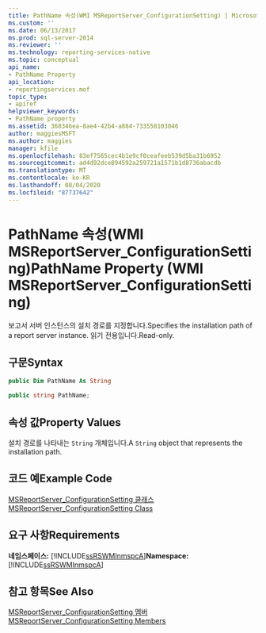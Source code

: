 ```yaml
---
title: PathName 속성(WMI MSReportServer_ConfigurationSetting) | Microsoft Docs
ms.custom: ''
ms.date: 06/13/2017
ms.prod: sql-server-2014
ms.reviewer: ''
ms.technology: reporting-services-native
ms.topic: conceptual
api_name:
- PathName Property
api_location:
- reportingservices.mof
topic_type:
- apiref
helpviewer_keywords:
- PathName property
ms.assetid: 368346ea-8ae4-42b4-a884-733558103046
author: maggiesMSFT
ms.author: maggies
manager: kfile
ms.openlocfilehash: 83ef7565cec4b1e9cf0ceafeeb539d5ba31b6952
ms.sourcegitcommit: ad4d92dce894592a259721a1571b1d8736abacdb
ms.translationtype: MT
ms.contentlocale: ko-KR
ms.lasthandoff: 08/04/2020
ms.locfileid: "87737642"
---
```

# <a name="pathname-property-wmi-msreportserver_configurationsetting"></a><span data-ttu-id="6d666-102">PathName 속성(WMI MSReportServer_ConfigurationSetting)</span><span class="sxs-lookup"><span data-stu-id="6d666-102">PathName Property (WMI MSReportServer_ConfigurationSetting)</span></span>
  <span data-ttu-id="6d666-103">보고서 서버 인스턴스의 설치 경로를 지정합니다.</span><span class="sxs-lookup"><span data-stu-id="6d666-103">Specifies the installation path of a report server instance.</span></span> <span data-ttu-id="6d666-104">읽기 전용입니다.</span><span class="sxs-lookup"><span data-stu-id="6d666-104">Read-only.</span></span>  
  
## <a name="syntax"></a><span data-ttu-id="6d666-105">구문</span><span class="sxs-lookup"><span data-stu-id="6d666-105">Syntax</span></span>  
  
```vb  
public Dim PathName As String  
```  
  
```csharp  
public string PathName;  
```  
  
## <a name="property-values"></a><span data-ttu-id="6d666-106">속성 값</span><span class="sxs-lookup"><span data-stu-id="6d666-106">Property Values</span></span>  
 <span data-ttu-id="6d666-107">설치 경로를 나타내는 `String` 개체입니다.</span><span class="sxs-lookup"><span data-stu-id="6d666-107">A `String` object that represents the installation path.</span></span>  
  
## <a name="example-code"></a><span data-ttu-id="6d666-108">코드 예</span><span class="sxs-lookup"><span data-stu-id="6d666-108">Example Code</span></span>  
 [<span data-ttu-id="6d666-109">MSReportServer_ConfigurationSetting 클래스</span><span class="sxs-lookup"><span data-stu-id="6d666-109">MSReportServer_ConfigurationSetting Class</span></span>](msreportserver-configurationsetting-class.md)  
  
## <a name="requirements"></a><span data-ttu-id="6d666-110">요구 사항</span><span class="sxs-lookup"><span data-stu-id="6d666-110">Requirements</span></span>  
 <span data-ttu-id="6d666-111">**네임스페이스:** [!INCLUDE[ssRSWMInmspcA](../../includes/ssrswminmspca-md.md)]</span><span class="sxs-lookup"><span data-stu-id="6d666-111">**Namespace:** [!INCLUDE[ssRSWMInmspcA](../../includes/ssrswminmspca-md.md)]</span></span>  
  
## <a name="see-also"></a><span data-ttu-id="6d666-112">참고 항목</span><span class="sxs-lookup"><span data-stu-id="6d666-112">See Also</span></span>  
 [<span data-ttu-id="6d666-113">MSReportServer_ConfigurationSetting 멤버</span><span class="sxs-lookup"><span data-stu-id="6d666-113">MSReportServer_ConfigurationSetting Members</span></span>](msreportserver-configurationsetting-members.md)  
  
  
